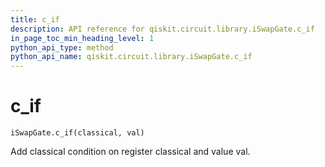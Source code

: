 ```yaml
---
title: c_if
description: API reference for qiskit.circuit.library.iSwapGate.c_if
in_page_toc_min_heading_level: 1
python_api_type: method
python_api_name: qiskit.circuit.library.iSwapGate.c_if
---
```


# c\_if

<span id="qiskit.circuit.library.iSwapGate.c_if" />

`iSwapGate.c_if(classical, val)`

Add classical condition on register classical and value val.

